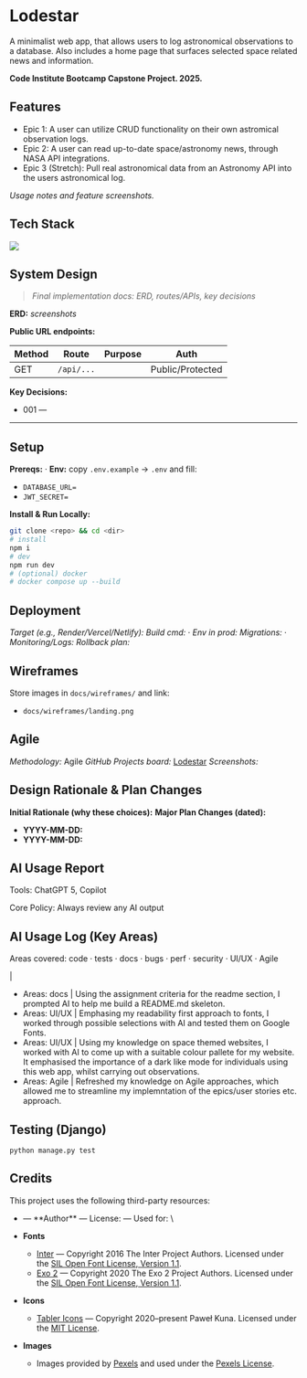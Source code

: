 # Lodestar

A minimalist web app, that allows users to log astronomical observations to a database. Also includes a home page that surfaces selected space related news and information.

**Code Institute Bootcamp Capstone Project. 2025.**

## Features

- Epic 1: A user can utilize CRUD functionality on their own astromical observation logs.
- Epic 2: A user can read up-to-date space/astronomy news, through NASA API integrations.
- Epic 3 (Stretch): Pull real astronomical data from an Astronomy API into the users astronomical log.

*Usage notes and feature screenshots.*

## Tech Stack  

<p align="left">
  <img src="https://skillicons.dev/icons?i=html,css,js,django,postgres,heroku" />
</p>

## System Design

> *Final implementation docs: ERD, routes/APIs, key decisions*

**ERD:** *screenshots*

**Public URL endpoints:**

| Method | Route      | Purpose       | Auth             |
| ------ | ---------- | ------------- | ---------------- |
| GET    | `/api/...` | <!-- TODO --> | Public/Protected |

**Key Decisions:**

* 001 — <!-- TODO short title -->

---

## Setup

**Prereqs:** <!-- Node/Python version --> · <!-- DB -->
**Env:** copy `.env.example` → `.env` and fill:

* `DATABASE_URL=` <!-- TODO -->
* `JWT_SECRET=` <!-- TODO -->

**Install & Run Locally:**

```bash
git clone <repo> && cd <dir>
# install
npm i
# dev
npm run dev
# (optional) docker
# docker compose up --build
```

## Deployment

*Target (e.g., Render/Vercel/Netlify):* <!-- TODO -->
*Build cmd:* <!-- TODO --> · *Env in prod:* <!-- TODO -->
*Migrations:* <!-- TODO --> · *Monitoring/Logs:* <!-- TODO -->
*Rollback plan:* <!-- TODO one line -->

## Wireframes

Store images in `docs/wireframes/` and link:

* `docs/wireframes/landing.png`

## Agile

*Methodology:* Agile
*GitHub Projects board:* [Lodestar](https://github.com/users/curtisnlogan/projects/12/views/1)
*Screenshots:*

## Design Rationale & Plan Changes

**Initial Rationale (why these choices):** <!-- framework, auth, db, hosting -->
**Major Plan Changes (dated):**

* **YYYY-MM-DD:** <!-- change + reason + impact + link to issue/PR -->
* **YYYY-MM-DD:** <!-- … -->

## AI Usage Report

Tools: ChatGPT 5, Copilot  

Core Policy: Always review any AI output

## AI Usage Log (Key Areas)

Areas covered: code · tests · docs · bugs · perf · security · UI/UX · Agile

<!-- - Areas: code · tests · docs · bugs · perf · security · UX --> | <!-- what AI helped with (1 line) -->

- Areas: docs | Using the assignment criteria for the readme section, I prompted AI to help me build a README.md skeleton.
- Areas: UI/UX | Emphasing my readability first approach to fonts, I worked through possible selections with AI and tested them on Google Fonts.
- Areas: UI/UX | Using my knowledge on space themed websites, I worked with AI to come up with a suitable colour pallete for my website. It emphasised the importance of a dark like mode for individuals using this web app, whilst carrying out observations.
- Areas: Agile | Refreshed my knowledge on Agile approaches, which allowed me to streamline my implemntation of the epics/user stories etc. approach.

## Testing (Django)

```
python manage.py test
```

## Credits

This project uses the following third-party resources:

* <!-- Library/Repo/Article --> — **Author** — License: <!-- --> — Used for: <!-- -->\

- **Fonts**  
  - [Inter](https://github.com/rsms/inter) — Copyright 2016 The Inter Project Authors. Licensed under the [SIL Open Font License, Version 1.1](https://openfontlicense.org/).  
  - [Exo 2](https://fonts.google.com/specimen/Exo+2) — Copyright 2020 The Exo 2 Project Authors. Licensed under the [SIL Open Font License, Version 1.1](https://openfontlicense.org/).  

- **Icons**  
  - [Tabler Icons](https://tabler.io/icons) — Copyright 2020–present Paweł Kuna. Licensed under the [MIT License](https://github.com/tabler/tabler-icons/blob/master/LICENSE).  

- **Images**  
  - Images provided by [Pexels](https://www.pexels.com/) and used under the [Pexels License](https://www.pexels.com/license/).
